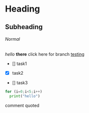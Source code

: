 # Heading
## Subheading
###### Normal
*hello*
**there**
click here for branch [testing](https://github.com/Mandeep-123/book-practice/tree/testing)

- [] task1
- [X] task2
- [] task3

```python
for (i=0;i<5;i++)
  print("hello")
```

comment quoted
